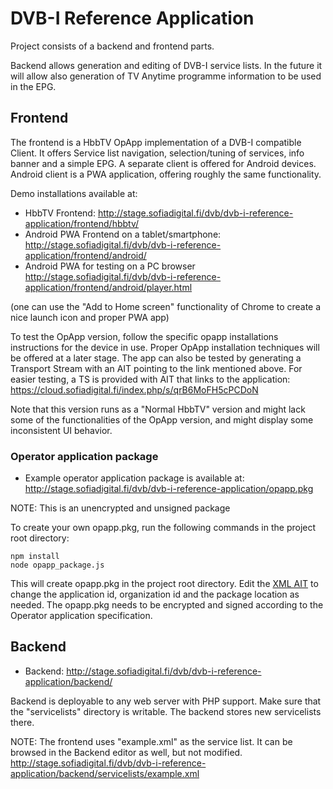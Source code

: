 # DVB-I Reference Application 

Project consists of a backend and frontend parts.

Backend allows generation and editing of DVB-I service lists.
In the future it will allow also generation of TV Anytime programme information to be used in the EPG.

## Frontend

The frontend is a HbbTV OpApp implementation of a DVB-I compatible Client.
It offers Service list navigation, selection/tuning of services, info banner and a simple EPG.
A separate client is offered for Android devices. Android client is a PWA application, offering roughly the 
same functionality. 

Demo installations available at:
- HbbTV Frontend:
    http://stage.sofiadigital.fi/dvb/dvb-i-reference-application/frontend/hbbtv/
- Android PWA Frontend on a tablet/smartphone:
    http://stage.sofiadigital.fi/dvb/dvb-i-reference-application/frontend/android/
- Android PWA for testing on a PC browser
    http://stage.sofiadigital.fi/dvb/dvb-i-reference-application/frontend/android/player.html

(one can use the "Add to Home screen" functionality of Chrome to create a nice launch icon and proper PWA app) 

To test the OpApp version, follow the specific opapp installations instructions for the device in use. Proper OpApp installation
techniques will be offered at a later stage. The app can also be tested by generating a Transport Stream with an AIT pointing to 
the link mentioned above. For easier testing, a TS is provided with AIT that links to the application:
https://cloud.sofiadigital.fi/index.php/s/qrB6MoFH5cPCDoN

Note that this version runs as a "Normal HbbTV" version and might lack some of the functionalities
of the OpApp version, and might display some inconsistent UI behavior.

### Operator application package

- Example operator application package is available at:
http://stage.sofiadigital.fi/dvb/dvb-i-reference-application/opapp.pkg

NOTE: This is an unencrypted and unsigned package

To create your own opapp.pkg, run the following commands in the project root directory:
```
npm install
node opapp_package.js
```
This will create opapp.pkg in the project root directory. Edit the [XML AIT](frontend/hbbtv/opapp.aitx) to change the application id, organization id and the package location as needed. The opapp.pkg needs to be encrypted and signed according to the Operator application specification.


## Backend
- Backend:
http://stage.sofiadigital.fi/dvb/dvb-i-reference-application/backend/

Backend is deployable to any web server with PHP support. Make sure that the "servicelists" directory is writable. The backend
stores new servicelists there.

NOTE: The frontend uses "example.xml" as the service list. It can be browsed in the 
Backend editor as well, but not modified. 
http://stage.sofiadigital.fi/dvb/dvb-i-reference-application/backend/servicelists/example.xml
